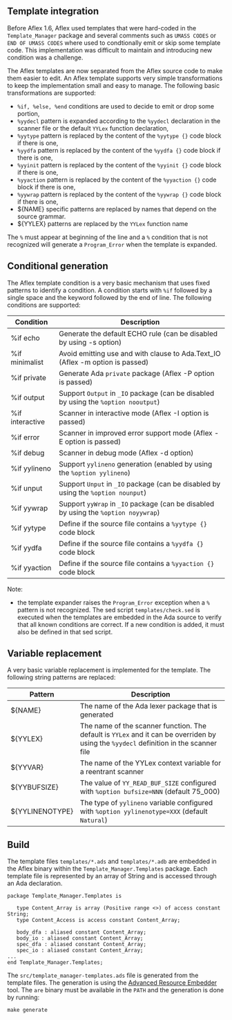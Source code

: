 ## Template integration

Before Aflex 1.6, Aflex used templates that were hard-coded in the `Template_Manager`
package and several comments such as `UMASS CODES` or `END OF UMASS CODES` where
used to condtionally emit or skip some template code.  This implementation was
difficult to maintain and introducing new condition was a challenge.

The Aflex templates are now separated from the Aflex source code to make
them easier to edit.  An Aflex template supports very simple transformations
to keep the implementation small and easy to manage.  The following basic
transformations are supported:

- `%if, %else, %end` conditions are used to decide to emit or drop some portion,
- `%yydecl` pattern is expanded according to the `%yydecl` declaration in the scanner file
  or the default `YYLex` function declaration,
- `%yytype` pattern is replaced by the content of the `%yytype {}` code block if there is one,
- `%yydfa` pattern is replaced by the content of the `%yydfa {}` code block if there is one,
- `%yyinit` pattern is replaced by the content of the `%yyinit {}` code block if there is one,
- `%yyaction` pattern is replaced by the content of the `%yyaction {}` code block if there is one,
- `%yywrap` pattern is replaced by the content of the `%yywrap {}` code block if there is one,
- ${NAME} specific patterns are replaced by names that depend on the source grammar.
- ${YYLEX} patterns are replaced by the `YYLex` function name

The `%` must appear at beginning of the line and a `%` condition that is not
recognized will generate a `Program_Error` when the template is expanded.

## Conditional generation

The Aflex template condition is a very basic mechanism that uses fixed
patterns to identify a condition.  A condition starts with `%if` followed by
a single space and the keyword followed by the end of line.
The following conditions are supported:

| Condition        | Description                                                |
|------------------|------------------------------------------------------------|
| %if echo         | Generate the default ECHO rule (can be disabled by using -s option) |
| %if minimalist   | Avoid emitting use and with clause to Ada.Text_IO (Aflex -m option is passed) |
| %if private      | Generate Ada `private` package (Aflex -P option is passed) |
| %if output       | Support `Output` in `_IO` package (can be disabled by using the `%option nooutput`) |
| %if interactive  | Scanner in interactive mode (Aflex -I option is passed) |
| %if error        | Scanner in improved error support mode (Aflex -E option is passed) |
| %if debug        | Scanner in debug mode (Aflex -d option) |
| %if yylineno     | Support `yylineno` generation (enabled by using the `%option yylineno`) |
| %if unput        | Support `Unput` in `_IO` package (can be disabled by using the `%option nounput`) |
| %if yywrap       | Support `yyWrap` in `_IO` package (can be disabled by using the `%option noyywrap`) |
| %if yytype       | Define if the source file contains a `%yytype {}` code block |
| %if yydfa        | Define if the source file contains a `%yydfa {}` code block |
| %if yyaction     | Define if the source file contains a `%yyaction {}` code block |

Note:
- the template expander raises the `Program_Error` exception when a `%` pattern is not recognized.
  The sed script `templates/check.sed` is executed when the templates are embedded in the Ada source
  to verify that all known conditions are correct.  If a new condition is added, it must also be
  defined in that sed script.

## Variable replacement

A very basic variable replacement is implemented for the template.
The following string patterns are replaced:

| Pattern   | Description                                         |
|-----------|-----------------------------------------------------|
| ${NAME}   | The name of the Ada lexer package that is generated |
| ${YYLEX}  | The name of the scanner function.  The default is `YYLex` and it can be overriden by using the `%yydecl` definition in the scanner file |
| ${YYVAR}  | The name of the YYLex context variable for a reentrant scanner |
| ${YYBUFSIZE} | The value of `YY_READ_BUF_SIZE` configured with `%option bufsize=NNN` (default 75_000) |
| ${YYLINENOTYPE} | The type of `yylineno` variable configured with `%option yylinenotype=XXX` (default `Natural`) |

## Build

The template files `templates/*.ads` and `templates/*.adb` are embedded in the Aflex
binary within the `Template_Manager.Templates` package.  Each template file is represented
by an array of String and is accessed through an Ada declaration.

```
package Template_Manager.Templates is

   type Content_Array is array (Positive range <>) of access constant String;
   type Content_Access is access constant Content_Array;

   body_dfa : aliased constant Content_Array;
   body_io : aliased constant Content_Array;
   spec_dfa : aliased constant Content_Array;
   spec_io : aliased constant Content_Array;
...
end Template_Manager.Templates;
```

The `src/template_manager-templates.ads` file is generated from the template files.
The generation is using the [Advanced Resource Embedder](https://gitlab.com/stcarrez/resource-embedder)
tool.  The `are` binary must be available in the `PATH` and the generation is done by running:

```
make generate
```

